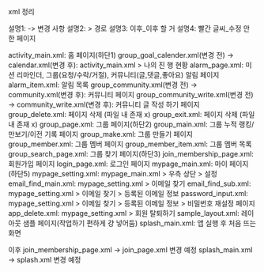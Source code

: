 xml 정리

설명1: -> 변경 사항
설명2: > 경로
설명3: 이후_이후 할 거
설명4: 빨간 글씨_수정 안 한 페이지

activity_main.xml: 홈 페이지(하단1)
group_goal_calender.xml(변경 전) -> calendar.xml(변경 후): activity_main.xml > 나의 진 행 현황
alarm_page.xml: 미션 리마인더, 그룹(요청/수락/거절), 커뮤니티(글,댓글,좋아요) 알림 페이지 alarm_item.xml: 알림 목록
group_community.xml(변경 전) -> community.xml(변경 후): 커뮤니티 페이지 group_community_write.xml(변경 전) -> community_write.xml(변경 후): 커뮤니티 글 작성 하기 페이지
group_delete.xml: 페이지 삭제 (파일 내 존재 x)
group_exit.xml: 페이지 삭제 (파일 내 존재 x)
group_page.xml: 그룹 페이지(하단2)
group_main.xml: 그룹 누적 랭킹/만보기/이전 기록 페이지
group_make.xml: 그룹 만들기 페이지
group_member.xml: 그룹 멤버 페이지
group_member_item.xml: 그룹 멤버 목록
group_search_page.xml: 그룹 찾기 페이지(하단3)
join_membership_page.xml: 회원가입 페이지
login_page.xml: 로그인 페이지
mypage_main.xml: 마이 페이지(하단5)
mypage_setting.xml: mypage_main.xml > 우측 상단 > 설정
email_find_main.xml: mypage_setting.xml > 이메일 찾기
email_find_sub.xml: mypage_setting.xml > 이메일 찾기 > 등록된 이메일 정보 password_input.xml: mypage_setting.xml > 이메일 찾기 > 등록된 이메일 정보 > 비밀번호 재설정 페이지
app_delete.xml: mypage_setting.xml > 회원 탈퇴하기
sample_layout.xml: 레이아웃 샘플 페이지(작업하기 편하게 걍 넣어둠)
splash_main.xml: 앱 실행 후 처음 뜨는 화면

이후
join_membership_page.xml -> join_page.xml 변경 예정 splash_main.xml -> splash.xml 변경 예정